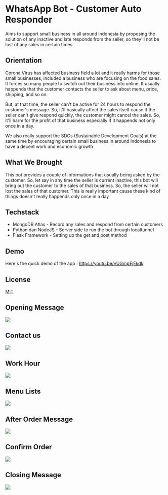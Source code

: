 
# WhatsApp Bot - Customer Auto Responder

Aims to support small business in all around indonesia by proposing the solution of any inactive and late responds from the seller, so they'll not be lost of any sales in certain times


## Orientation

Corona Virus has affected business field a lot and it really harms for those small businesses, included
a business who are focusing on the food sales. It forces so many people to switch out their business into online.
It usually happends that the customer contacts the seller to ask about menu, price, shipping, and so on.

But, at that time, the seller can't be active for 24 hours to respond the customer's message. So, it'll basically affect the sales itself
cause if the seller can't give respond quickly, the customer might cancel the sales. So, it'll harm for the profit of that business especially if it happends not only once in a day.

We also really support the SDGs (Sustainable Development Goals) at the same time by encouraging certain small business in around indonesia to have a decent work and economic growth


## What We Brought

This bot provides a couple of informations that usually being asked by the customer. So, let say in any time the seller is current inactive,
this bot will bring out the customer to the sales of that business. So, the seller will not lost the sales of that customer. This is really important 
cause these kind of things doesn't really happends only once in a day

## Techstack

- MongoDB Atlas - Record any sales and respond from certain customers
- Python dan NodeJS - Server side to run the bot through localtunnel
- Flask Framework - Setting up the get and post method
## Demo

Here's the quick demo of the app :
https://youtu.be/yUGmpEjEkdk


## License

[MIT](https://choosealicense.com/licenses/mit/)


## Opening Message
<img src="https://github.com/customer-auto-responder/image-readme/opening.png" />

## Contact us
<img src="https://github.com/customer-auto-responder/image-readme/contact.png" />

## Work Hour
<img src="https://github.com/customer-auto-responder/image-readme/work-hour.png" />

## Menu Lists
<img src="https://github.com/customer-auto-responder/image-readme/menu.png" />

## After Order Message
<img src="https://github.com/customer-auto-responder/image-readme/after-order.png" />

## Confirm Order
<img src="https://github.com/customer-auto-responder/image-readme/confirm-address.png" />

## Closing Message
<img src="https://github.com/customer-auto-responder/image-readme/thanks.png" />